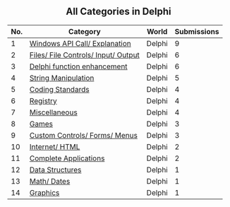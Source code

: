 ﻿<div align="center">

## All Categories in Delphi

</div>

No.  | Category | World | Submissions
---- | -------- | ----- | -----------
1 | [Windows API Call/ Explanation](../ByCategory/windows-api-call-explanation__7-39.md) | Delphi | 9
2 | [Files/ File Controls/ Input/ Output](../ByCategory/files-file-controls-input-output__7-3.md) | Delphi | 6
3 | [Delphi function enhancement](../ByCategory/delphi-function-enhancement__7-25.md) | Delphi | 6
4 | [String Manipulation](../ByCategory/string-manipulation__7-5.md) | Delphi | 5
5 | [Coding Standards](../ByCategory/coding-standards__7-42.md) | Delphi | 4
6 | [Registry](../ByCategory/registry__7-36.md) | Delphi | 4
7 | [Miscellaneous](../ByCategory/miscellaneous__7-1.md) | Delphi | 4
8 | [Games](../ByCategory/games__7-38.md) | Delphi | 3
9 | [Custom Controls/ Forms/ Menus](../ByCategory/custom-controls-forms-menus__7-4.md) | Delphi | 3
10 | [Internet/ HTML](../ByCategory/internet-html__7-34.md) | Delphi | 2
11 | [Complete Applications](../ByCategory/complete-applications__7-27.md) | Delphi | 2
12 | [Data Structures](../ByCategory/data-structures__7-33.md) | Delphi | 1
13 | [Math/ Dates](../ByCategory/math-dates__7-37.md) | Delphi | 1
14 | [Graphics](../ByCategory/graphics__7-43.md) | Delphi | 1
